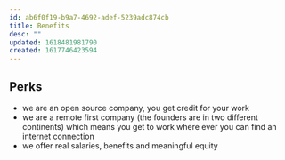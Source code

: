 ```yaml
---
id: ab6f0f19-b9a7-4692-adef-5239adc874cb
title: Benefits
desc: ""
updated: 1618481981790
created: 1617746423594
---
```


## Perks

- we are an open source company, you get credit for your work
- we are a remote first company (the founders are in two different continents) which means you get to work where ever you can find an internet connection
- we offer real salaries, benefits and meaningful equity
